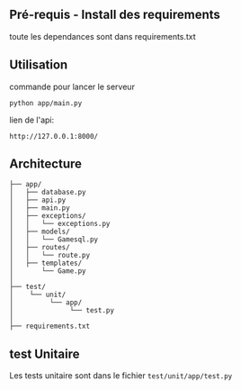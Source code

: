 ## Pré-requis - Install des requirements

toute les dependances sont dans requirements.txt

## Utilisation

commande pour lancer le serveur
```
python app/main.py
```

lien de l'api:
```
http://127.0.0.1:8000/
```

## Architecture

```
├── app/
│   ├── database.py
│   ├── api.py
│   ├── main.py
│   ├── exceptions/
│   │   └── exceptions.py
│   ├── models/
│   │   └── Gamesql.py 
│   ├── routes/
│   │   └── route.py
│   ├── templates/
│       └── Game.py 
│   
├── test/
│    └── unit/
│         └── app/
│              └── test.py
│
├── requirements.txt
```

## test Unitaire

Les tests unitaire sont dans le fichier ```test/unit/app/test.py```
